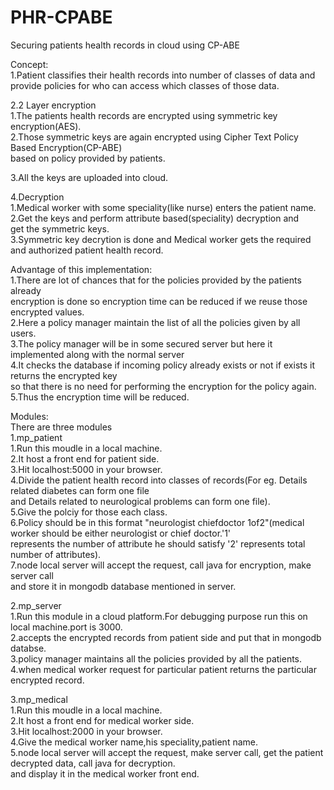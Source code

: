 # PHR-CPABE
Securing patients health records in cloud using CP-ABE

Concept:  
1.Patient classifies their health records into number of classes of data and   
provide policies for who can access which classes of those data.  
  
2.2 Layer encryption  
  1.The patients health records are encrypted using symmetric key encryption(AES).  
  2.Those symmetric keys are again encrypted using Cipher Text Policy Based Encryption(CP-ABE)   
  based on policy provided by patients.  
  
3.All the keys are uploaded into cloud.  
  
4.Decryption  
  1.Medical worker with some speciality(like nurse) enters the patient name.  
  2.Get the keys and perform attribute based(speciality) decryption and  
  get the symmetric keys.  
  3.Symmetric key decrytion is done and Medical worker gets the required   
  and authorized patient health record.  
  
Advantage of this implementation:  
  1.There are lot of chances that for the policies provided by the patients already  
  encryption is done so encryption time can be reduced if we reuse those encrypted values.  
  2.Here a policy manager maintain the list of all the policies given by all users.  
  3.The policy manager will be in some secured server but here it implemented along with the normal server  
  4.It checks the database if incoming policy already exists or not if exists it returns the encrypted key  
  so that there is no need for performing the encryption for the policy again.  
  5.Thus the encryption time will be reduced.  
  
  
Modules:  
  There are three modules   
  1.mp_patient  
    1.Run this moudle in a local machine.  
    2.It host a front end for patient side.  
    3.Hit localhost:5000 in your browser.  
    4.Divide the patient health record into classes of records(For eg. Details related diabetes can form one file  
    and Details related to neurological problems can form one file).  
    5.Give the polciy for those each class.  
    6.Policy should be in this format "neurologist chiefdoctor 1of2"(medical worker should be either neurologist or chief doctor.'1'   
    represents the number of attribute he should satisfy '2' represents total number of attributes).  
    7.node local server will accept the request, call java for encryption, make server call  
    and store it in mongodb database mentioned in server.  
      
  2.mp_server  
    1.Run this module in a cloud platform.For debugging purpose run this on local machine.port is 3000.  
    2.accepts the encrypted records from patient side and put that in mongodb databse.  
    3.policy manager maintains all the policies provided by all the patients.  
    4.when medical worker request for particular patient returns the particular  
    encrypted record.  
      
  3.mp_medical    
    1.Run this moudle in a local machine.  
    2.It host a front end for medical worker side.  
    3.Hit localhost:2000 in your browser.  
    4.Give the medical worker name,his speciality,patient name.  
    5.node local server will accept the request, make server call, get the patient decrypted data, call java for decryption.   
    and display it in the medical worker front end.  
  
